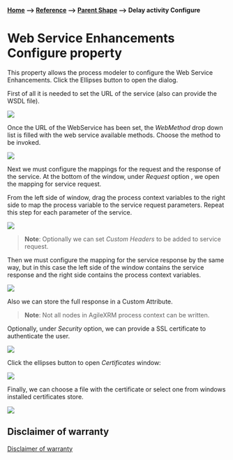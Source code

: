 **[Home](/) --> [Reference](/ref) --> [Parent Shape](javascript:history.back()) --> Delay activity Configure**

# Web Service Enhancements Configure property


This property allows the process modeler to configure the Web Service Enhancements. Click the Ellipses button to open the dialog.

First of all it is needed to set the URL of the service (also can provide the WSDL file).

![](../media/WebServiceEnhancements_Configure_01.png)

Once the URL of the WebService has been set, the *WebMethod* drop down list is filled with the web service available methods. Choose the method to be invoked.

![](../media/WebServiceEnhancements_Configure_02.png)

Next we must configure the mappings for the request and the response of the service. At the bottom of the window, under *Request* option , we open the mapping for service request.

From the left side of window, drag the process context variables to the right side to map the process variable to the service request parameters. Repeat this step for each parameter of the service. 

![](../media/WebServiceEnhancements_Configure_03.png)

> **Note**: Optionally we can set *Custom Headers* to be added to service request.

Then we must configure the mapping for the service response by the same way, but in this case the left side of the window contains the service response and the right side contains the process context variables.

![](../media/WebServiceEnhancements_Configure_04.png)

Also we can store the full response in a Custom Attribute.

> **Note**: Not all nodes in AgileXRM process context can be written.

Optionally, under *Security* option, we can provide a SSL certificate to authenticate the user.

![](../media/WebServiceEnhancements_Configure_05.png)

Click the ellipses button to open *Certificates* window:

![](../media/WebServiceEnhancements_Configure_06.png)

Finally, we can choose a file with the certificate or select one from windows installed certificates store.

![](../media/WebServiceEnhancements_Configure_07.png)


## Disclaimer of warranty

[Disclaimer of warranty](../../guides/common/DisclaimerOfWarranty.md)